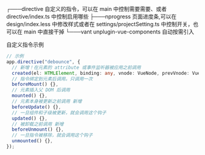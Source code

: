 ┌───directive 自定义的指令，可以在 main 中控制需要需要、或者 directive/index.ts 中控制启用哪些
├───nprogress 页面进度条,可以在 design/index.less 中修改样式或者在 settings/projectSetting.ts 中控制开关，也可以在 main 中直接干掉
└───vant unplugin-vue-components 自动按需引入

自定义指令示例

```ts
// 示例
app.directive("debounce", {
  // 新增！在元素的 attribute 或事件监听器被应用之前调用
  created(el: HTMLElement, binding: any, vnode: VueNode, prevVnode: VueNode) {},
  // 指令绑定到元素后调用。只调用一次
  beforeMount() {},
  // 元素插入父 DOM 后调用
  mounted() {},
  // 元素本身被更新之前调用 新增
  beforeUpdate() {},
  // 一旦组件和子级被更新，就会调用这个钩子
  updated() {},
  // 被卸载之前调用 新增
  beforeUnmount() {},
  // 一旦指令被移除，就会调用这个钩子
  unmounted() {},
});
```
